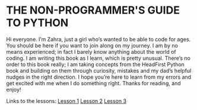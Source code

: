 # THE NON-PROGRAMMER'S GUIDE TO PYTHON

Hi everyone. I’m Zahra, just a girl who’s wanted to be able to code for ages. You should be here if you want to join along on my journey. I am by no means experienced; in fact I barely know anything about the world of coding. I am writing this book as I learn, which is pretty unusual. There’s no order to this book really; I am taking concepts from the HeadFirst Python book and building on them through curiosity, mistakes and my dad’s helpful nudges in the right direction. I hope you’re here to learn from my errors and get excited with me when I do something right. Thanks for reading, and enjoy!

Links to the lessons:
[Lesson 1](Lesson%201.md)
[Lesson 2](Lesson%202.md)
[Lesson 3](Lesson%203.md)
